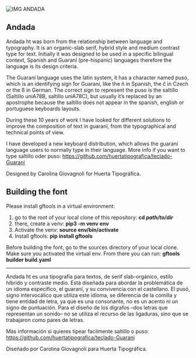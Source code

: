 ![IMG ANDADA](https://github.com/huertatipografica/Andada/blob/master/extra/fontspring-03andada-naranja.png?raw=true)
## Andada
Andada ht was born from the relationship between language and typography. It is an organic-slab serif, hybrid style and medium contrast type for text. Initially it was designed to be used in a specific bilingual context, Spanish and Guaraní (pre-hispanic) languages therefore the language is its design criteria.

The Guaraní language uses the latin system, it has a character named puso, which is an identifying sign for Guaraní, like the ñ in Spanish, the č in Czech or the ß in German. The correct sign to represent the puso is the saltillo (Saltillo uniA78B, saltillo uniA78C), but usually it’s replaced by an apostrophe because the saltillo does not appear in the spanish, english or portuguese keyboards layouts.

During these 10 years of work I have looked for different solutions to improve the composition of text in guaraní, from the typographical and technical points of view.

I have developed a new keyboard distribution, which allows the guaraní language users to normally type in their language.
More info if you want to type saltillo oder puso: https://github.com/huertatipografica/teclado-Guarani

Designed by Carolina Giovagnoli for Huerta Tipográfica.

## Building the font
Please install gftools in a virtual environment:
1. go to the root of your local clone of this repository: **cd *path/to/dir***
2. there, create a venv: **pip3 -m venv env**
3. Activate the venv: **source env/bin/activate**
4. Install gftools: **pip install gftools**

Before building the font, go to the sources directory of your local clone. Make sure you activated the virtual env. From there you can run: **gftools builder build.yaml**


-----

Andada ht es una tipografía para textos, de serif slab-orgánico, estilo híbrido y contraste medio. Está diseñada para abordar la problemática de un idioma específico, el guaraní, y su convivencia con el castellano. El pusó, signo intervocálico que utiliza este idioma, se diferencia de la comilla y tiene entidad de letra, ya que es una consonante, no es un acento ni un signo de puntuación. Para el diseño de los dígrafos –dos letras que representan un sonido– no se utiliza el recurso de las ligaduras, sino que se trabajaron como pares de letras. 

Más información si quieres tipear facilmente saltillo o puso: https://github.com/huertatipografica/teclado-Guarani

Diseñado por Carolina Giovagnoli para Huerta Tipográfica.
